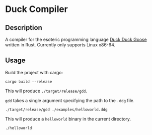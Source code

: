 # Duck Compiler

## Description

A compiler for the esoteric programming language 
[Duck Duck Goose](https://esolangs.org/wiki/Duck_Duck_Goose)
written in Rust. Currently only supports Linux x86-64.

## Usage

Build the project with cargo:

`cargo build --release`

This will produce `./target/release/gdd`.

`gdd` takes a single argument specifying the path to the `.ddg` file.

`./target/release/gdd ./examples/helloworld.ddg`

This will produce a `helloworld` binary in the current directory.

`./helloworld`